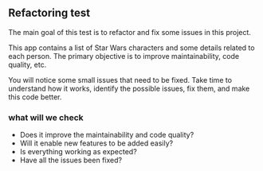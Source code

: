 ## Refactoring test

The main goal of this test is to refactor and fix some issues in this project.

This app contains a list of Star Wars characters and some details related to each person. The primary objective is to improve maintainability, code quality, etc.

You will notice some small issues that need to be fixed. Take time to understand how it works, identify the possible issues, fix them, and make this code better.


### what will we check
- Does it improve the maintainability and code quality?
- Will it enable new features to be added easily?
- Is everything working as expected?
- Have all the issues been fixed?
